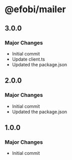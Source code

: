 # @efobi/mailer

## 3.0.0

### Major Changes

- Initial commit
- Update client.ts
- Updated the package.json

## 2.0.0

### Major Changes

- Initial commit
- Updated the package.json

## 1.0.0

### Major Changes

- Initial commit
